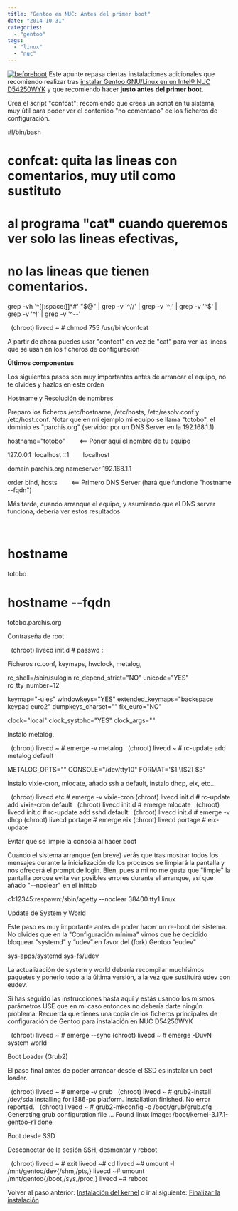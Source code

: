 ```yaml
---
title: "Gentoo en NUC: Antes del primer boot"
date: "2014-10-31"
categories: 
  - "gentoo"
tags: 
  - "linux"
  - "nuc"
---
```


[![beforeboot](https://www.luispa.com/wp-content/uploads/2014/12/beforeboot.png)](https://www.luispa.com/wp-content/uploads/2014/12/beforeboot.png) Este apunte repasa ciertas instalaciones adicionales que recomiendo realizar tras [instalar Gentoo GNU/Linux en un Intel® NUC D54250WYK](https://www.luispa.com/?p=7) y que recomiendo hacer **justo antes del primer boot**.

Crea el script "confcat": recomiendo que crees un script en tu sistema,  muy útil para poder ver el contenido "no comentado" de los ficheros de configuración.

#!/bin/bash
#
# confcat: quita las lineas con comentarios, muy util como sustituto
# al programa "cat" cuando queremos ver solo las lineas efectivas,
# no las lineas que tienen comentarios.
grep -vh '^\[\[:space:\]\]\*#' "$@" | grep -v '^//' | grep -v '^;' | grep -v '^$' | grep -v '^!' | grep -v '^--'

 
 
(chroot) livecd ~ # chmod 755 /usr/bin/confcat
 

A partir de ahora puedes usar "confcat" en vez de "cat" para ver las líneas que se usan en los ficheros de configuración

**Últimos componentes**

Los siguientes pasos son muy importantes antes de arrancar el equipo, no te olvides y hazlos en este orden

Hostname y Resolución de nombres

Preparo los ficheros /etc/hostname, /etc/hosts, /etc/resolv.conf y /etc/host.conf. Notar que en mi ejemplo mi equipo se llama "totobo", el dominio es "parchis.org" (servidor por un DNS Server en la 192.168.1.1)

hostname="totobo"        <== Poner aquí el nombre de tu equipo

127.0.0.1  localhost
::1        localhost

domain parchis.org
nameserver 192.168.1.1

order bind, hosts        <== Primero DNS Server (hará que funcione "hostname --fqdn")

Más tarde, cuando arranque el equipo, y asumiendo que el DNS server funciona, debería ver estos resultados

 
 
# hostname
totobo
 
# hostname --fqdn
totobo.parchis.org
 

Contraseña de root

 
 
(chroot) livecd init.d # passwd
:
 

Ficheros rc.conf, keymaps, hwclock, metalog,

rc\_shell=/sbin/sulogin
rc\_depend\_strict="NO"
unicode="YES"
rc\_tty\_number=12

keymap="-u es"
windowkeys="YES"
extended\_keymaps="backspace keypad euro2"
dumpkeys\_charset=""
fix\_euro="NO"

clock="local"
clock\_systohc="YES"
clock\_args=""

Instalo metalog,

 
 
(chroot) livecd ~ # emerge -v metalog
 
(chroot) livecd ~ # rc-update add metalog default
 

METALOG\_OPTS=""
CONSOLE="/dev/tty10"
FORMAT='$1 \[$2\] $3'

Instalo vixie-cron, mlocate, añado ssh a default, instalo dhcp, eix, etc...

 
 
(chroot) livecd etc # emerge -v vixie-cron
(chroot) livecd init.d # rc-update add vixie-cron default
 
(chroot) livecd init.d # emerge mlocate
 
(chroot) livecd init.d # rc-update add sshd default
 
(chroot) livecd init.d # emerge -v dhcp
(chroot) livecd portage # emerge eix
(chroot) livecd portage # eix-update
 

Evitar que se limpie la consola al hacer boot

Cuando el sistema arranque (en breve) verás que tras mostrar todos los mensajes durante la inicialización de los procesos se limpiará la pantalla y nos ofrecerá el prompt de login. Bien, pues a mi no me gusta que "limpie" la pantalla porque evita ver posibles errores durante el arranque, así que añado "--noclear" en el inittab

c1:12345:respawn:/sbin/agetty --noclear 38400 tty1 linux

Update de System y World

Este paso es muy importante antes de poder hacer un re-boot del sistema. No olvides que en la "Configuración mínima" vimos que he decidido bloquear "systemd" y “udev” en favor del (fork) Gentoo "eudev"

sys-apps/systemd
sys-fs/udev

La actualización de system y world debería recompilar muchísimos paquetes y ponerlo todo a la última versión, a la vez que sustituirá udev con eudev.

Si has seguido las instrucciones hasta aquí y estás usando los mismos parámetros USE que en mi caso entonces no debería darte ningún problema. Recuerda que tienes una copia de los ficheros principales de configuración de Gentoo para instalación en NUC D54250WYK

 
 
(chroot) livecd ~ # emerge --sync
(chroot) livecd ~ # emerge -DuvN system world
 

Boot Loader (Grub2)

El paso final antes de poder arrancar desde el SSD es instalar un boot loader.

 
 
(chroot) livecd ~ # emerge -v grub
 
(chroot) livecd ~ # grub2-install /dev/sda
Installing for i386-pc platform.
Installation finished. No error reported.
 
(chroot) livecd ~ # grub2-mkconfig -o /boot/grub/grub.cfg
Generating grub configuration file ...
Found linux image: /boot/kernel-3.17.1-gentoo-r1
done
 

Boot desde SSD

Desconectar de la sesión SSH, desmontar y reboot

 
 
(chroot) livecd ~ # exit
livecd ~# cd
livecd ~# umount -l /mnt/gentoo/dev{/shm,/pts,}
livecd ~# umount /mnt/gentoo{/boot,/sys,/proc,}
livecd ~# reboot
 

Volver al paso anterior: [Instalación del kernel](https://www.luispa.com/?p=831) o ir al siguiente: [Finalizar la instalación](https://www.luispa.com/?p=861)
